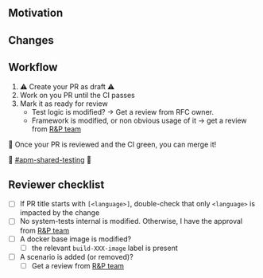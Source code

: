## Motivation

<!-- What inspired you to submit this pull request? -->

## Changes

<!-- A brief description of the change being made with this pull request. -->

## Workflow

1. ⚠️ Create your PR as draft ⚠️
2. Work on you PR until the CI passes
3. Mark it as ready for review
    * Test logic is modified? -> Get a review from RFC owner.
    * Framework is modified, or non obvious usage of it -> get a review from [R&P team](https://dd.enterprise.slack.com/archives/C025TJ4RZ8X)

:rocket: Once your PR is reviewed and the CI green, you can merge it!

🛟 [#apm-shared-testing](https://dd.enterprise.slack.com/archives/C025TJ4RZ8X) 🛟

## Reviewer checklist

* [ ] If PR title starts with `[<language>]`, double-check that only `<language>` is impacted by the change
* [ ] No system-tests internal is modified. Otherwise, I have the approval from [R&P team](https://dd.enterprise.slack.com/archives/C025TJ4RZ8X)
* [ ] A docker base image is modified?
    * [ ] the relevant `build-XXX-image` label is present
* [ ] A scenario is added (or removed)?
    * [ ] Get a review from [R&P team](https://dd.enterprise.slack.com/archives/C025TJ4RZ8X)
